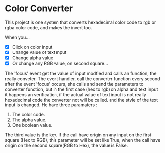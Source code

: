 # Color Converter

This project is one system that converts hexadecimal color code to rgb or rgba color code, and makes the invert too.

When you...
- [x] Click on color input
- [x] Change value of text input
- [x] Change alpha value 
- [x] Or change any RGB value, on second square...

The 'focus' event get the value of input modfied and calls an function, the really conveter.
The event handler, call the converter function every second after the event 'focus' occurs, she calls and send the parameters to converter function, but in the first case (hex to rgb) on alpha and text input it happens an verification, if the actual value of text input is not really hexadecimal code the converter not will be called, and the style of the text input is changed.
He have three paramaters :

1. The color code.
2. The alpha value.
3. One boolean value.

The third value is the key. If the call have origin on any input on the first square (Hex to RGB), this parameter will be set like True, when the call have origin on the second square(RGB to Hex), the value is False.
 

